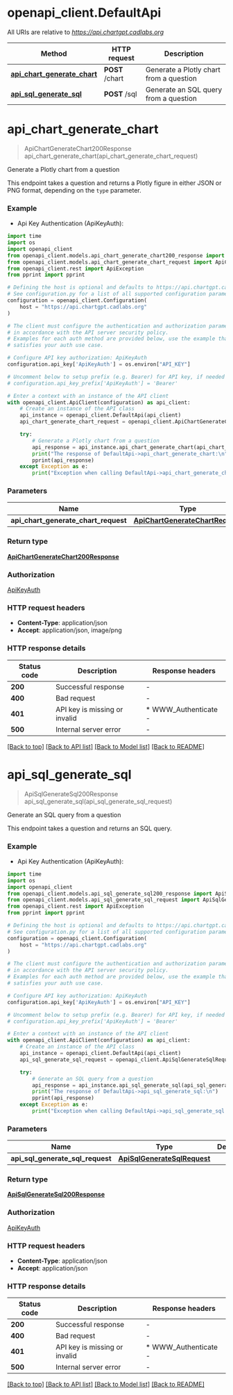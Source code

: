 # openapi_client.DefaultApi

All URIs are relative to *https://api.chartgpt.cadlabs.org*

Method | HTTP request | Description
------------- | ------------- | -------------
[**api_chart_generate_chart**](DefaultApi.md#api_chart_generate_chart) | **POST** /chart | Generate a Plotly chart from a question
[**api_sql_generate_sql**](DefaultApi.md#api_sql_generate_sql) | **POST** /sql | Generate an SQL query from a question


# **api_chart_generate_chart**
> ApiChartGenerateChart200Response api_chart_generate_chart(api_chart_generate_chart_request)

Generate a Plotly chart from a question

This endpoint takes a question and returns a Plotly figure in either JSON or PNG format, depending on the `type` parameter.

### Example

* Api Key Authentication (ApiKeyAuth):
```python
import time
import os
import openapi_client
from openapi_client.models.api_chart_generate_chart200_response import ApiChartGenerateChart200Response
from openapi_client.models.api_chart_generate_chart_request import ApiChartGenerateChartRequest
from openapi_client.rest import ApiException
from pprint import pprint

# Defining the host is optional and defaults to https://api.chartgpt.cadlabs.org
# See configuration.py for a list of all supported configuration parameters.
configuration = openapi_client.Configuration(
    host = "https://api.chartgpt.cadlabs.org"
)

# The client must configure the authentication and authorization parameters
# in accordance with the API server security policy.
# Examples for each auth method are provided below, use the example that
# satisfies your auth use case.

# Configure API key authorization: ApiKeyAuth
configuration.api_key['ApiKeyAuth'] = os.environ["API_KEY"]

# Uncomment below to setup prefix (e.g. Bearer) for API key, if needed
# configuration.api_key_prefix['ApiKeyAuth'] = 'Bearer'

# Enter a context with an instance of the API client
with openapi_client.ApiClient(configuration) as api_client:
    # Create an instance of the API class
    api_instance = openapi_client.DefaultApi(api_client)
    api_chart_generate_chart_request = openapi_client.ApiChartGenerateChartRequest() # ApiChartGenerateChartRequest | 

    try:
        # Generate a Plotly chart from a question
        api_response = api_instance.api_chart_generate_chart(api_chart_generate_chart_request)
        print("The response of DefaultApi->api_chart_generate_chart:\n")
        pprint(api_response)
    except Exception as e:
        print("Exception when calling DefaultApi->api_chart_generate_chart: %s\n" % e)
```



### Parameters

Name | Type | Description  | Notes
------------- | ------------- | ------------- | -------------
 **api_chart_generate_chart_request** | [**ApiChartGenerateChartRequest**](ApiChartGenerateChartRequest.md)|  | 

### Return type

[**ApiChartGenerateChart200Response**](ApiChartGenerateChart200Response.md)

### Authorization

[ApiKeyAuth](../README.md#ApiKeyAuth)

### HTTP request headers

 - **Content-Type**: application/json
 - **Accept**: application/json, image/png

### HTTP response details
| Status code | Description | Response headers |
|-------------|-------------|------------------|
**200** | Successful response |  -  |
**400** | Bad request |  -  |
**401** | API key is missing or invalid |  * WWW_Authenticate -  <br>  |
**500** | Internal server error |  -  |

[[Back to top]](#) [[Back to API list]](../README.md#documentation-for-api-endpoints) [[Back to Model list]](../README.md#documentation-for-models) [[Back to README]](../README.md)

# **api_sql_generate_sql**
> ApiSqlGenerateSql200Response api_sql_generate_sql(api_sql_generate_sql_request)

Generate an SQL query from a question

This endpoint takes a question and returns an SQL query.

### Example

* Api Key Authentication (ApiKeyAuth):
```python
import time
import os
import openapi_client
from openapi_client.models.api_sql_generate_sql200_response import ApiSqlGenerateSql200Response
from openapi_client.models.api_sql_generate_sql_request import ApiSqlGenerateSqlRequest
from openapi_client.rest import ApiException
from pprint import pprint

# Defining the host is optional and defaults to https://api.chartgpt.cadlabs.org
# See configuration.py for a list of all supported configuration parameters.
configuration = openapi_client.Configuration(
    host = "https://api.chartgpt.cadlabs.org"
)

# The client must configure the authentication and authorization parameters
# in accordance with the API server security policy.
# Examples for each auth method are provided below, use the example that
# satisfies your auth use case.

# Configure API key authorization: ApiKeyAuth
configuration.api_key['ApiKeyAuth'] = os.environ["API_KEY"]

# Uncomment below to setup prefix (e.g. Bearer) for API key, if needed
# configuration.api_key_prefix['ApiKeyAuth'] = 'Bearer'

# Enter a context with an instance of the API client
with openapi_client.ApiClient(configuration) as api_client:
    # Create an instance of the API class
    api_instance = openapi_client.DefaultApi(api_client)
    api_sql_generate_sql_request = openapi_client.ApiSqlGenerateSqlRequest() # ApiSqlGenerateSqlRequest | 

    try:
        # Generate an SQL query from a question
        api_response = api_instance.api_sql_generate_sql(api_sql_generate_sql_request)
        print("The response of DefaultApi->api_sql_generate_sql:\n")
        pprint(api_response)
    except Exception as e:
        print("Exception when calling DefaultApi->api_sql_generate_sql: %s\n" % e)
```



### Parameters

Name | Type | Description  | Notes
------------- | ------------- | ------------- | -------------
 **api_sql_generate_sql_request** | [**ApiSqlGenerateSqlRequest**](ApiSqlGenerateSqlRequest.md)|  | 

### Return type

[**ApiSqlGenerateSql200Response**](ApiSqlGenerateSql200Response.md)

### Authorization

[ApiKeyAuth](../README.md#ApiKeyAuth)

### HTTP request headers

 - **Content-Type**: application/json
 - **Accept**: application/json

### HTTP response details
| Status code | Description | Response headers |
|-------------|-------------|------------------|
**200** | Successful response |  -  |
**400** | Bad request |  -  |
**401** | API key is missing or invalid |  * WWW_Authenticate -  <br>  |
**500** | Internal server error |  -  |

[[Back to top]](#) [[Back to API list]](../README.md#documentation-for-api-endpoints) [[Back to Model list]](../README.md#documentation-for-models) [[Back to README]](../README.md)

